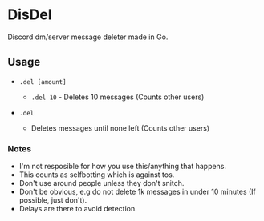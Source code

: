 # DisDel
Discord dm/server message deleter made in Go.

## Usage
- `.del [amount]`
  - `.del 10` - Deletes 10 messages (Counts other users)

- `.del`
  - Deletes messages until none left (Counts other users)

### Notes
- I'm not resposible for how you use this/anything that happens.
- This counts as selfbotting which is against tos.
- Don't use around people unless they don't snitch.
- Don't be obvious, e.g do not delete 1k messages in under 10 minutes (If possible, just don't).
- Delays are there to avoid detection.

